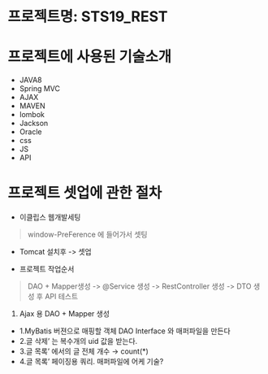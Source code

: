 # 프로젝트명: STS19_REST

# 프로젝트에 사용된 기술소개
* JAVA8
* Spring MVC
* AJAX
* MAVEN
* lombok
* Jackson
* Oracle
* css
* JS
* API

# 프로젝트 셋업에 관한 절차
* 이클립스 웹개발세팅
 >  window-PreFerence 에 들어가서 셋팅

*  Tomcat 설치후 -> 셋업

* 프로젝트 작업순서
 > DAO + Mapper생성 -> @Service 생성 -> RestController 생성 -> DTO 생성 후 API 테스트

1. Ajax 용 DAO + Mapper 생성
- 1.MyBatis 버젼으로 매핑할 객체 DAO Interface 와 매퍼파일을 만든다
- 2.글 삭제’ 는  복수개의 uid 값을 받는다.
- 3.글 목록’ 에서의 글 전체 개수 → count(*) 
- 4.글 목록’ 페이징용 쿼리.  매퍼파일에 어케 기술?




